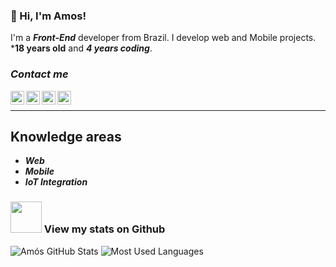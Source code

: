 ### 👋 Hi, I'm Amos!  

I'm a ***Front-End*** developer from Brazil. I develop web and Mobile projects.
***18 years old** and ***4 years coding***.



### ***Contact me***
<a target="_blank" href="https://www.linkedin.com/in/am%C3%B3s-aureliano-689a36187/">
  <img align="left" alt="LinkdeIN logo" width="22px" src="https://cdn.jsdelivr.net/npm/simple-icons@v3/icons/linkedin.svg" />
</a>
<a target="_blank" href="https://api.whatsapp.com/send?phone=5582993351194">
  <img align="left" alt="Whatsapp logo" width="22px" src="https://cdn.jsdelivr.net/npm/simple-icons@v3/icons/whatsapp.svg" />
</a>
<a target="_blank" href="https://www.instagram.com/amos_aureliano/">
  <img align="left" alt="Instagram" width="22px" src="https://cdn.jsdelivr.net/npm/simple-icons@v3/icons/instagram.svg" />
</a>

<a target="_blank" href="mailto:amos.aureliano@gmail.com">
  <img align="left" alt="Gmail" width="22px" src="https://cdn.jsdelivr.net/npm/simple-icons@v3/icons/gmail.svg" />
</a>

</br>

----
## Knowledge areas
* ***Web*** 
* ***Mobile***
* ***IoT Integration*** 

### <img src="https://media.giphy.com/media/VgCDAzcKvsR6OM0uWg/giphy.gif" width="50"> View my stats on Github 
![Amós GitHub Stats](https://github-readme-stats.vercel.app/api?username=AurelianoAmosG20ns=true&theme=dracula&include_all_commits=true&count_private=true)
![Most Used Languages](https://github-readme-stats.vercel.app/api/top-langs/?username=AurelianoAmosG20&layout=compact&langs_count=7&theme=dracula)
